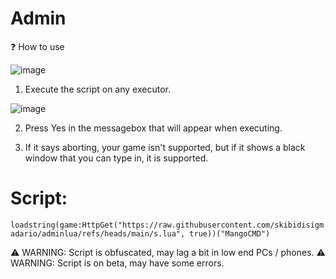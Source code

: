 # Admin

❓ How to use

![image](https://github.com/user-attachments/assets/1e8293be-5bd1-404c-9aa4-a60513aa5266)

1. Execute the script on any executor.

![image](https://github.com/user-attachments/assets/5108068e-65ec-497e-91c9-2d9a94820bca)

2. Press Yes in the messagebox that will appear when executing.

3. If it says aborting, your game isn't supported, but if it shows a black window that you can type in, it is supported.

# Script: 

``loadstring(game:HttpGet("https://raw.githubusercontent.com/skibidisigmadario/adminlua/refs/heads/main/s.lua", true))("MangoCMD")``

⚠️ WARNING: Script is obfuscated, may lag a bit in low end PCs / phones.
⚠️ WARNING: Script is on beta, may have some errors.


